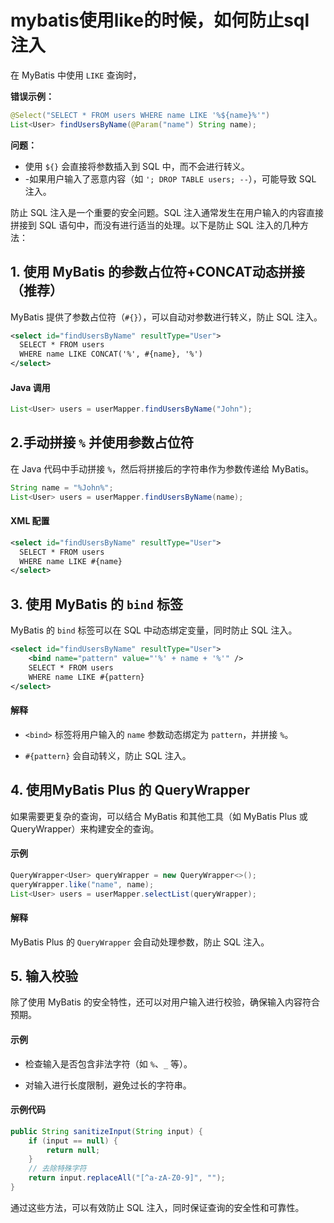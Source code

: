 # mybatis使用like的时候，如何防止sql注入

在 MyBatis 中使用 `LIKE` 查询时，

**错误示例：**

```java
@Select("SELECT * FROM users WHERE name LIKE '%${name}%'")
List<User> findUsersByName(@Param("name") String name);
```

**问题：**

+ 使用 `${}` 会直接将参数插入到 SQL 中，而不会进行转义。
+ -如果用户输入了恶意内容（如 `'; DROP TABLE users; --`），可能导致 SQL 注入。

防止 SQL 注入是一个重要的安全问题。SQL 注入通常发生在用户输入的内容直接拼接到 SQL 语句中，而没有进行适当的处理。以下是防止 SQL 注入的几种方法：

## 1. 使用 MyBatis 的参数占位符+CONCAT动态拼接（推荐）

MyBatis 提供了参数占位符（`#{}`），可以自动对参数进行转义，防止 SQL 注入。

```xml
<select id="findUsersByName" resultType="User">
  SELECT * FROM users
  WHERE name LIKE CONCAT('%', #{name}, '%')
</select>
```

#### Java 调用

```java
List<User> users = userMapper.findUsersByName("John");
```

## 2.手动拼接 `%` 并使用参数占位符

在 Java 代码中手动拼接 `%`，然后将拼接后的字符串作为参数传递给 MyBatis。

```java
String name = "%John%";
List<User> users = userMapper.findUsersByName(name);
```

#### XML 配置

```xml
<select id="findUsersByName" resultType="User">
  SELECT * FROM users
  WHERE name LIKE #{name}
</select>
```

## 3. 使用 MyBatis 的 `bind` 标签

MyBatis 的 `bind` 标签可以在 SQL 中动态绑定变量，同时防止 SQL 注入。

```xml
<select id="findUsersByName" resultType="User">
    <bind name="pattern" value="'%' + name + '%'" />
    SELECT * FROM users
    WHERE name LIKE #{pattern}
</select>
```

#### 解释

+ `<bind>` 标签将用户输入的 `name` 参数动态绑定为 `pattern`，并拼接 `%`。

+ `#{pattern}` 会自动转义，防止 SQL 注入。

## 4. 使用MyBatis Plus 的 QueryWrapper

如果需要更复杂的查询，可以结合 MyBatis 和其他工具（如 MyBatis Plus 或 QueryWrapper）来构建安全的查询。

#### 示例

```java
QueryWrapper<User> queryWrapper = new QueryWrapper<>();
queryWrapper.like("name", name);
List<User> users = userMapper.selectList(queryWrapper);
```

#### 解释

MyBatis Plus 的 `QueryWrapper` 会自动处理参数，防止 SQL 注入。

## 5. 输入校验

除了使用 MyBatis 的安全特性，还可以对用户输入进行校验，确保输入内容符合预期。

#### 示例

+ 检查输入是否包含非法字符（如 `%`、`_` 等）。

+ 对输入进行长度限制，避免过长的字符串。

#### 示例代码

```java
public String sanitizeInput(String input) {
    if (input == null) {
        return null;
    }
    // 去除特殊字符
    return input.replaceAll("[^a-zA-Z0-9]", "");
}
```

通过这些方法，可以有效防止 SQL 注入，同时保证查询的安全性和可靠性。
